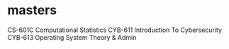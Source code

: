 # masters

CS-601C Computational Statistics 
CYB-611 Introduction To Cybersecurity
CYB-613 Operating System Theory & Admin
